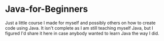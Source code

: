 # Java-for-Beginners
Just a little course I made for myself and possibly others on how to create code using Java. It isn't complete as I am still teaching myself Java, but I figured I'd share it here in case anybody wanted to learn Java the way I did.

